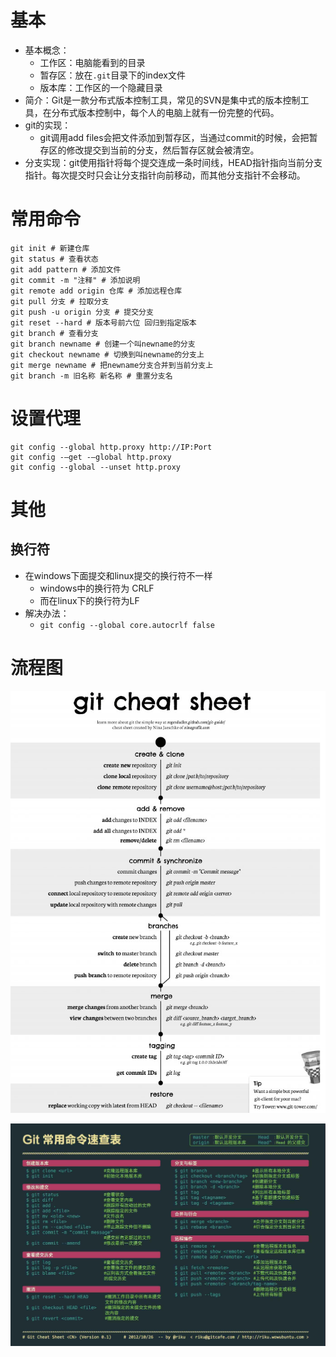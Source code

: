 # 基本

+ 基本概念：
  + 工作区：电脑能看到的目录
  + 暂存区：放在`.git`目录下的index文件
  + 版本库：工作区的一个隐藏目录
+ 简介：Git是一款分布式版本控制工具，常见的SVN是集中式的版本控制工具，在分布式版本控制中，每个人的电脑上就有一份完整的代码。
+ git的实现：
  + git调用add files会把文件添加到暂存区，当通过commit的时候，会把暂存区的修改提交到当前的分支，然后暂存区就会被清空。
+ 分支实现：git使用指针将每个提交连成一条时间线，HEAD指针指向当前分支指针。每次提交时只会让分支指针向前移动，而其他分支指针不会移动。

# 常用命令

```shell
git init # 新建仓库
git status # 查看状态
git add pattern # 添加文件
git commit -m "注释" # 添加说明
git remote add origin 仓库 # 添加远程仓库
git pull 分支 # 拉取分支
git push -u origin 分支 # 提交分支
git reset --hard # 版本号前六位 回归到指定版本
git branch # 查看分支
git branch newname # 创建一个叫newname的分支
git checkout newname # 切换到叫newname的分支上
git merge newname # 把newname分支合并到当前分支上
git branch -m 旧名称 新名称 # 重置分支名
```

# 设置代理

```shell
git config --global http.proxy http://IP:Port
git config -–get -–global http.proxy
git config --global --unset http.proxy
```

# 其他

## 换行符

+ 在windows下面提交和linux提交的换行符不一样
  + windows中的换行符为 CRLF 
  + 而在linux下的换行符为LF
+ 解决办法：
  + `git config --global core.autocrlf false`

# 流程图

![](图片/GIT/Git常用命令.jpg)

![](图片/GIT/GIT常用命令表.jpg)